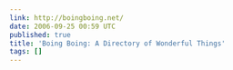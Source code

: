 ```yaml
---
link: http://boingboing.net/
date: 2006-09-25 00:59 UTC
published: true
title: 'Boing Boing: A Directory of Wonderful Things'
tags: []
---
```



